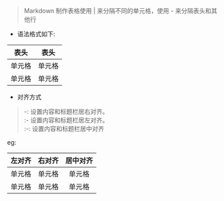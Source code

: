 >Markdown 制作表格使用 | 来分隔不同的单元格，使用 - 来分隔表头和其他行

+ 语法格式如下:

|  表头   | 表头  |   
|  ----  | ----  |   
| 单元格  | 单元格 |   
| 单元格  | 单元格 |   

+ 对齐方式
>    -: 设置内容和标题栏居右对齐。   
    :- 设置内容和标题栏居左对齐。  
    :-: 设置内容和标题栏居中对齐

eg:

| 左对齐 | 右对齐 | 居中对齐 |   
| :----| ----: | :----: |     
| 单元格 | 单元格 | 单元格 |   
| 单元格 | 单元格 | 单元格 |   